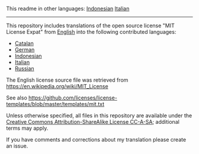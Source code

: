 This readme in other languages:
[Indonesian](readme/readme.id.md)
[Italian](readme/readme.it.md)

---

This repository includes translations of the open source license "MIT License Expat" from [English](MIT_License-en.txt) into the following contributed languages:

- [Catalan](MIT_License-ca.txt)
- [German](MIT_License-de.txt)
- [Indonesian](MIT_License-id.txt)
- [Italian](MIT_License-it.txt)
- [Russian](MIT_License-ru.txt)

The English license source file was retrieved from https://en.wikipedia.org/wiki/MIT_License

See also https://github.com/licenses/license-templates/blob/master/templates/mit.txt

Unless otherwise specified, all files in this repository are available under the [Creative Commons Attribution-ShareAlike License CC-A-SA](http://creativecommons.org/licenses/by-sa/4.0/); additional terms may apply.

If you have comments and corrections about my translation please create an issue.
